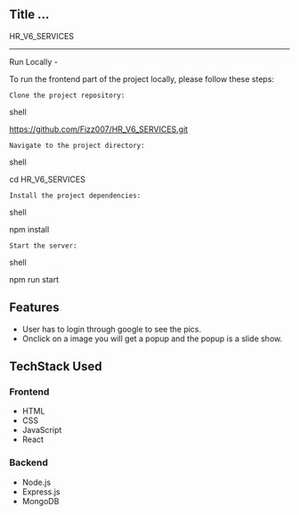 ## Title ...

HR_V6_SERVICES


---


Run Locally - 

To run the frontend part of the project locally, please follow these steps:

    Clone the project repository:

shell

https://github.com/Fizz007/HR_V6_SERVICES.git

    Navigate to the project directory:

shell

cd HR_V6_SERVICES

    Install the project dependencies:

shell

npm install

    Start the server:

shell

npm run start

## Features

- User has to login through google to see the pics.
- Onclick on a image you will get a popup and the popup is a slide show.


## TechStack Used

### Frontend

- HTML
- CSS
- JavaScript
- React

### Backend

- Node.js
- Express.js
- MongoDB




